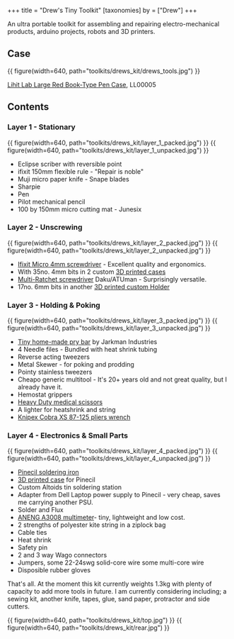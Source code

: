 +++
title = "Drew's Tiny Toolkit"
[taxonomies]
by = ["Drew"]
+++

An ultra portable toolkit for assembling and repairing electro-mechanical products, arduino projects, robots and 3D printers.

## Case

{{ figure(width=640, path="toolkits/drews_kit/drews_tools.jpg") }}

[Lihit Lab Large Red Book-Type Pen Case](https://cultpens.com/products/lihit-lab-triple-pen-case), LL00005

## Contents

### Layer 1 - Stationary

{{ figure(width=640, path="toolkits/drews_kit/layer_1_packed.jpg") }}
{{ figure(width=640, path="toolkits/drews_kit/layer_1_unpacked.jpg") }}

- Eclipse scriber with reversible point
- ifixit 150mm flexible rule - "Repair is noble"
- Muji micro paper knife - Snape blades 
- Sharpie
- Pen		
- Pilot mechanical pencil 
- 100 by 150mm micro cutting mat - Junesix

### Layer 2 - Unscrewing

{{ figure(width=640, path="toolkits/drews_kit/layer_2_packed.jpg") }}
{{ figure(width=640, path="toolkits/drews_kit/layer_2_unpacked.jpg") }}

- [Ifixit Micro 4mm screwdriver](@/tools/ifixit_Mako_4mm_Screwdriver_Kit.md) - Excellent quality and ergonomics.
- With 35no. 4mm bits in 2 custom [3D printed cases](https://www.printables.com/model/700125-4mm-screwdriver-bit-holders)
- [Multi-Ratchet screwdriver](@/tools/Atuman_R1_Ratchet_Wrench_Screwdriver_Kit.md) Daku/ATUman - Surprisingly versatile.
- 17no. 6mm bits in another [3D printed custom Holder](https://www.printables.com/model/694147-compact-holder-for-14-bits)

### Layer 3 - Holding & Poking

{{ figure(width=640, path="toolkits/drews_kit/layer_3_packed.jpg") }}
{{ figure(width=640, path="toolkits/drews_kit/layer_3_unpacked.jpg") }}

- [Tiny home-made pry bar](@/tools/tiny-prybar.md) by Jarkman Industries
- 4 Needle files - Bundled with heat shrink tubing
- Reverse acting tweezers
- Metal Skewer - for poking and prodding
- Pointy stainless tweezers
- Cheapo generic multitool - It's 20+ years old and not great quality, but I already have it.
- Hemostat grippers
- [Heavy Duty medical scissors](@/tools/Surgimax_tough_cut_scissors.md)
- A lighter for heatshrink and string
- [Knipex Cobra XS 87-125 pliers wrench](@/tools/knipex-xs/index.md)

### Layer 4 - Electronics & Small Parts

{{ figure(width=640, path="toolkits/drews_kit/layer_4_packed.jpg") }}
{{ figure(width=640, path="toolkits/drews_kit/layer_4_unpacked.jpg") }}

- [Pinecil soldering iron](@tools/pinecil-soldering-iron.md)
- [3D printed case](https://www.printables.com/model/188072-pinecil-soldering-iron-tiny-case) for Pinecil
- Custom Altoids tin soldering station
- Adapter from Dell Laptop power supply to Pinecil - very cheap, saves me carrying another PSU.
- Solder and Flux
- [ANENG A3008 multimeter](@/tools/ANENG_A3008_Multimeter.md)- tiny, lightweight and low cost.
- 2 strengths of polyester kite string in a ziplock bag
- Cable ties
- Heat shrink
- Safety pin
- 2 and 3 way Wago connectors
- Jumpers, some 22-24swg solid-core wire some multi-core wire
- Disposible rubber gloves

That's all.
At the moment this kit currently weights 1.3kg with plenty of capacity to add more tools in future. I am currently considering including; a sewing kit, another knife, tapes, glue, sand paper, protractor and side cutters.

{{ figure(width=640, path="toolkits/drews_kit/top.jpg") }}
{{ figure(width=640, path="toolkits/drews_kit/rear.jpg") }}
